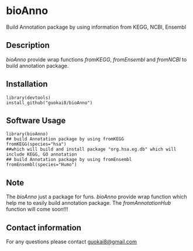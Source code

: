 # bioAnno
Build Annotation package by using information from KEGG, NCBI, Ensembl
## Description
_bioAnno_ provide wrap functions _fromKEGG_, _fromEnsembl_ and _fromNCBI_ to build annotation package.     
## Installation
```
library(devtools)
install_github("guokai8/bioAnno")
``` 

## Software Usage

```
library(bioAnno)
## build Annotation package by using fromKEGG
fromKEGG(species="hsa")
##which will build and install package "org.hsa.eg.db" which will include KEGG, GO annotation 
## build Annotation package by using fromEnsembl 
fromEnsembl(species="Humo")
```
## Note
The _bioAnno_ just a package for funs. _bioAnno_ provide wrap function which help me to easily build annotation package.
The _fromAnnotationHub_ function will come soon!!!

## Contact information

For any questions please contact guokai8@gmail.com
